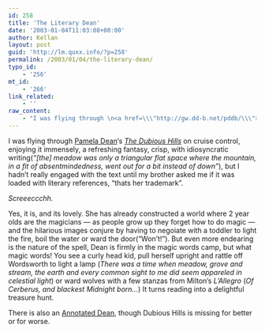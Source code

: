 ```yaml
---
id: 258
title: 'The Literary Dean'
date: '2003-01-04T11:03:08+00:00'
author: Kellan
layout: post
guid: 'http://lm.quxx.info/?p=258'
permalink: /2003/01/04/the-literary-dean/
typo_id:
    - '256'
mt_id:
    - '266'
link_related:
    - ''
raw_content:
    - "I was flying through \n<a href=\\\"http://gw.dd-b.net/pddb/\\\">\nPamela Dean</a>\\'s \n<a href=\\\"http://allconsuming.net/item.cgi?isbn=0312854420\\\"><cite>The Dubious Hills</cite></a> on cruise control, enjoying it immensely, a refreshing fantasy, crisp, with idiosyncratic writing(<em>\\\"[the] meadow was only a triangular flat space where the mountain, in a fit of absentmindedness, went out for a bit instead of down\\\"</em>), but I hadn\\'t really engaged with the text until my brother asked me if it was loaded with literary references, \\\"thats her trademark\\\".  \n\n<em>Screeeccchh.</em> \n\nYes, it is, and its lovely.  She has already constructed a world where 2 year olds are the magicians -- as people grow up they forget how to do magic -- and the hilarious images conjure by having to negoiate with a toddler to light the fire, boil the water or ward the door(\\\"Won\\'t!\\\").  But even more endearing is the nature of the spell, Dean is firmly in the magic words camp, but what magic words!  You see a curly head kid, pull herself upright and rattle off Wordsworth to light a lamp (<cite>There was a time when meadow, grove and stream, the earth and every common sight to me did seem\nappareled in celestial light</cite>) or ward wolves with a few stanzas from Milton\\'s <cite>L\\'Allegro</cite> (<cite>Of Cerberus, and blackest Midnight born...</cite>) It turns reading into a delightful treasure hunt.\n\nThere is also an <a href=\\\"http://www.alittlebitofnotmuch.com/TAD/\\\">Annotated Dean</a>, though Dubious Hills is missing for better or for worse."
---
```


I was flying through [Pamela Dean](http://gw.dd-b.net/pddb/)‘s [<cite>The Dubious Hills</cite>](http://allconsuming.net/item.cgi?isbn=0312854420) on cruise control, enjoying it immensely, a refreshing fantasy, crisp, with idiosyncratic writing(*“\[the\] meadow was only a triangular flat space where the mountain, in a fit of absentmindedness, went out for a bit instead of down”*), but I hadn’t really engaged with the text until my brother asked me if it was loaded with literary references, “thats her trademark”.

*Screeeccchh.*

Yes, it is, and its lovely. She has already constructed a world where 2 year olds are the magicians — as people grow up they forget how to do magic — and the hilarious images conjure by having to negoiate with a toddler to light the fire, boil the water or ward the door(“Won’t!”). But even more endearing is the nature of the spell, Dean is firmly in the magic words camp, but what magic words! You see a curly head kid, pull herself upright and rattle off Wordsworth to light a lamp (<cite>There was a time when meadow, grove and stream, the earth and every common sight to me did seem appareled in celestial light</cite>) or ward wolves with a few stanzas from Milton’s <cite>L’Allegro</cite> (<cite>Of Cerberus, and blackest Midnight born…</cite>) It turns reading into a delightful treasure hunt.

There is also an [Annotated Dean](http://www.alittlebitofnotmuch.com/TAD/), though Dubious Hills is missing for better or for worse.